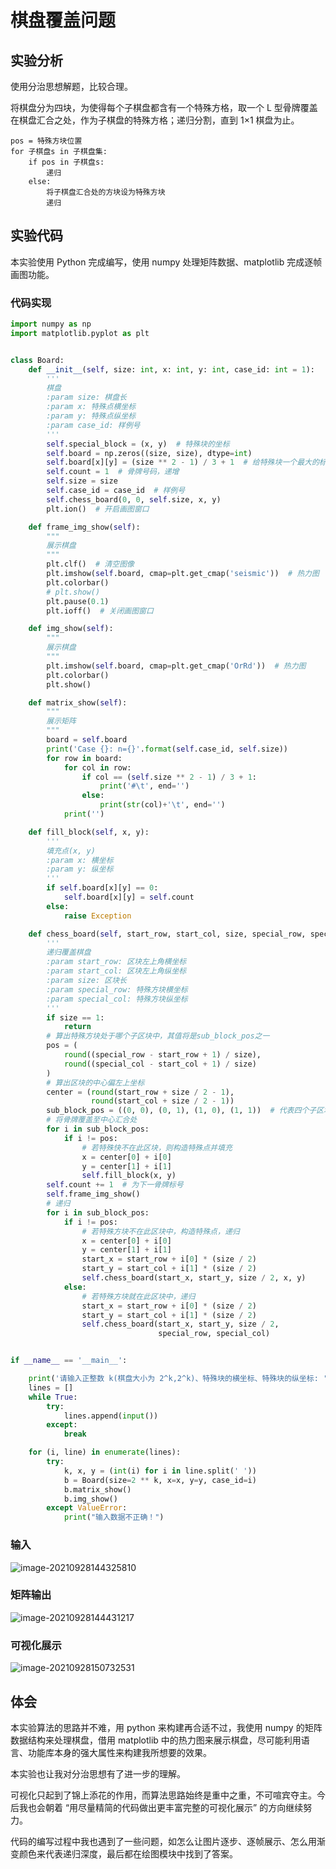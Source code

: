 # 棋盘覆盖问题

## 实验分析

使用分治思想解题，比较合理。

将棋盘分为四块，为使得每个子棋盘都含有一个特殊方格，取一个 L 型骨牌覆盖在棋盘汇合之处，作为子棋盘的特殊方格；递归分割，直到 1×1 棋盘为止。

```
pos = 特殊方块位置
for 子棋盘s in 子棋盘集:
	if pos in 子棋盘s:
		递归
    else:
    	将子棋盘汇合处的方块设为特殊方块
    	递归
```

## 实验代码

本实验使用 Python 完成编写，使用 numpy 处理矩阵数据、matplotlib 完成逐帧画图功能。

### 代码实现

```python
import numpy as np
import matplotlib.pyplot as plt


class Board:
    def __init__(self, size: int, x: int, y: int, case_id: int = 1):
        '''
        棋盘
        :param size: 棋盘长
        :param x: 特殊点横坐标
        :param y: 特殊点纵坐标
        :param case_id: 样例号
        '''
        self.special_block = (x, y)  # 特殊块的坐标
        self.board = np.zeros((size, size), dtype=int)
        self.board[x][y] = (size ** 2 - 1) / 3 + 1  # 给特殊块一个最大的标号
        self.count = 1  # 骨牌号码，递增
        self.size = size
        self.case_id = case_id  # 样例号
        self.chess_board(0, 0, self.size, x, y)
        plt.ion()  # 开启画图窗口

    def frame_img_show(self):
        """
        展示棋盘
        """
        plt.clf()  # 清空图像
        plt.imshow(self.board, cmap=plt.get_cmap('seismic'))  # 热力图
        plt.colorbar()
        # plt.show()
        plt.pause(0.1)
        plt.ioff()  # 关闭画图窗口

    def img_show(self):
        """
        展示棋盘
        """
        plt.imshow(self.board, cmap=plt.get_cmap('OrRd'))  # 热力图
        plt.colorbar()
        plt.show()

    def matrix_show(self):
        """
        展示矩阵
        """
        board = self.board
        print('Case {}: n={}'.format(self.case_id, self.size))
        for row in board:
            for col in row:
                if col == (self.size ** 2 - 1) / 3 + 1:
                    print('#\t', end='')
                else:
                    print(str(col)+'\t', end='')
            print('')

    def fill_block(self, x, y):
        '''
        填充点(x, y)
        :param x: 横坐标
        :param y: 纵坐标
        '''
        if self.board[x][y] == 0:
            self.board[x][y] = self.count
        else:
            raise Exception

    def chess_board(self, start_row, start_col, size, special_row, special_col):
        '''
        递归覆盖棋盘
        :param start_row: 区块左上角横坐标
        :param start_col: 区块左上角纵坐标
        :param size: 区块长
        :param special_row: 特殊方块横坐标
        :param special_col: 特殊方块纵坐标
        '''
        if size == 1:
            return
        # 算出特殊方块处于哪个子区块中，其值将是sub_block_pos之一
        pos = (
            round((special_row - start_row + 1) / size),
            round((special_col - start_col + 1) / size)
        )
        # 算出区块的中心偏左上坐标
        center = (round(start_row + size / 2 - 1),
                  round(start_col + size / 2 - 1))
        sub_block_pos = ((0, 0), (0, 1), (1, 0), (1, 1))  # 代表四个子区块
        # 将骨牌覆盖至中心汇合处
        for i in sub_block_pos:
            if i != pos:
                # 若特殊快不在此区块，则构造特殊点并填充
                x = center[0] + i[0]
                y = center[1] + i[1]
                self.fill_block(x, y)
        self.count += 1  # 为下一骨牌标号
        self.frame_img_show()
        # 递归
        for i in sub_block_pos:
            if i != pos:
                # 若特殊方块不在此区块中，构造特殊点，递归
                x = center[0] + i[0]
                y = center[1] + i[1]
                start_x = start_row + i[0] * (size / 2)
                start_y = start_col + i[1] * (size / 2)
                self.chess_board(start_x, start_y, size / 2, x, y)
            else:
                # 若特殊方块就在此区块中，递归
                start_x = start_row + i[0] * (size / 2)
                start_y = start_col + i[1] * (size / 2)
                self.chess_board(start_x, start_y, size / 2,
                                 special_row, special_col)


if __name__ == '__main__':

    print('请输入正整数 k(棋盘大小为 2^k,2^k)、特殊块的横坐标、特殊块的纵坐标: ')
    lines = []
    while True:
        try:
            lines.append(input())
        except:
            break

    for (i, line) in enumerate(lines):
        try:
            k, x, y = (int(i) for i in line.split(' '))
            b = Board(size=2 ** k, x=x, y=y, case_id=i)
            b.matrix_show()
            b.img_show()
        except ValueError:
            print("输入数据不正确！")
```

### 输入

![image-20210928144325810](https://markdown-1303167219.cos.ap-shanghai.myqcloud.com/image-20210928144325810.png)

### 矩阵输出

![image-20210928144431217](https://markdown-1303167219.cos.ap-shanghai.myqcloud.com/image-20210928144431217.png)

### 可视化展示

![image-20210928150732531](https://markdown-1303167219.cos.ap-shanghai.myqcloud.com/image-20210928150732531.png)

## 体会

本实验算法的思路并不难，用 python 来构建再合适不过，我使用 numpy 的矩阵数据结构来处理棋盘，借用 matplotlib 中的热力图来展示棋盘，尽可能利用语言、功能库本身的强大属性来构建我所想要的效果。

本实验也让我对分治思想有了进一步的理解。

可视化只起到了锦上添花的作用，而算法思路始终是重中之重，不可喧宾夺主。今后我也会朝着 “用尽量精简的代码做出更丰富完整的可视化展示” 的方向继续努力。

代码的编写过程中我也遇到了一些问题，如怎么让图片逐步、逐帧展示、怎么用渐变颜色来代表递归深度，最后都在绘图模块中找到了答案。
